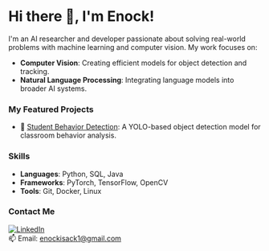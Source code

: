# Hi there 👋, I'm Enock!  

I'm an AI researcher and developer passionate about solving real-world problems with machine learning and computer vision. My work focuses on:  
- **Computer Vision**: Creating efficient models for object detection and tracking.  
- **Natural Language Processing**: Integrating language models into broader AI systems.  

### My Featured Projects  
- 🧠 [Student Behavior Detection](https://github.com/Enock02333/student-behavior-detection): A YOLO-based object detection model for classroom behavior analysis.   

### Skills  
- **Languages**: Python, SQL, Java  
- **Frameworks**: PyTorch, TensorFlow, OpenCV  
- **Tools**: Git, Docker, Linux  

### Contact Me  
[![LinkedIn](https://img.shields.io/badge/LinkedIn-Enock-blue)](https://www.linkedin.com/in/enock-isack-517728223/)  
📫 Email: enockisack1@gmail.com  
